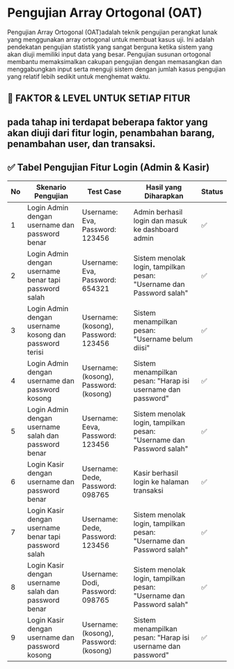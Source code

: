 # Pengujian Array Ortogonal (OAT) 
  Pengujian Array Ortogonal (OAT)adalah teknik pengujian perangkat lunak yang menggunakan array ortogonal untuk membuat kasus uji. Ini adalah pendekatan
  pengujian statistik yang sangat berguna ketika sistem yang akan diuji memiliki input data yang besar. Pengujian susunan ortogonal membantu memaksimalkan 
  cakupan pengujian dengan memasangkan dan menggabungkan input serta menguji sistem dengan
  jumlah kasus pengujian yang relatif lebih sedikit untuk menghemat waktu.
   
🧩 FAKTOR & LEVEL UNTUK SETIAP FITUR
---
pada tahap ini terdapat beberapa faktor yang akan  diuji dari fitur login, penambahan barang, penambahan user, dan transaksi.
---
## ✅ Tabel Pengujian Fitur Login (Admin & Kasir) 
| No | Skenario Pengujian                                       | Test Case                                               | Hasil yang Diharapkan                                                   | Status |
|----|----------------------------------------------------------|----------------------------------------------------------|-------------------------------------------------------------------------|--------|
| 1  | Login Admin dengan username dan password benar           | Username: Eva, Password: 123456                          | Admin berhasil login dan masuk ke dashboard admin                      | ✅     |
| 2  | Login Admin dengan username benar tapi password salah    | Username: Eva, Password: 654321                          | Sistem menolak login, tampilkan pesan: "Username dan Password salah"   | ✅     |
| 3  | Login Admin dengan username kosong dan password terisi   | Username: (kosong), Password: 123456                     | Sistem menampilkan pesan: "Username belum diisi"                       | ✅     |
| 4  | Login Admin dengan username dan password kosong          | Username: (kosong), Password: (kosong)                   | Sistem menampilkan pesan: "Harap isi username dan password"            | ✅     |
| 5  | Login Admin dengan username salah dan password benar     | Username: Eeva, Password: 123456                         | Sistem menolak login, tampilkan pesan: "Username dan Password salah"   | ✅     |
| 6  | Login Kasir dengan username dan password benar           | Username: Dede, Password: 098765                         | Kasir berhasil login ke halaman transaksi                              | ✅     |
| 7  | Login Kasir dengan username benar tapi password salah    | Username: Dede, Password: 123456                         | Sistem menolak login, tampilkan pesan: "Username dan Password salah"   | ✅     |
| 8  | Login Kasir dengan username salah dan password benar     | Username: Dodi, Password: 098765                         | Sistem menolak login, tampilkan pesan: "Username dan Password salah"   | ✅     |
| 9  | Login Kasir dengan username dan password kosong          | Username: (kosong), Password: (kosong)                   | Sistem menampilkan pesan: "Harap isi username dan password"            | ✅     |


